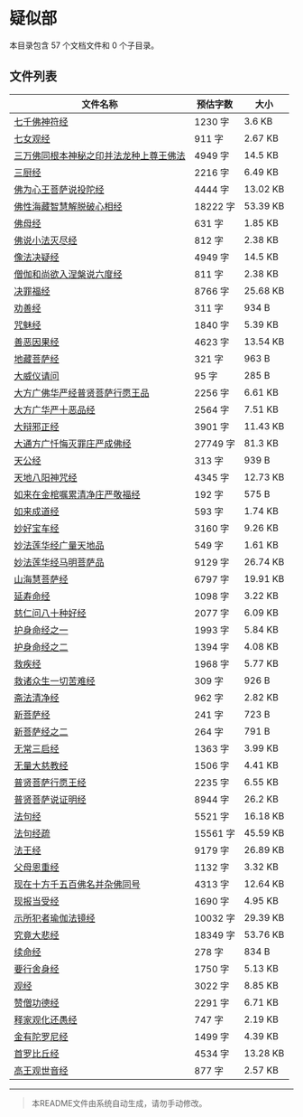 # 疑似部

本目录包含 57 个文档文件和 0 个子目录。

## 文件列表

| 文件名称 | 预估字数 | 大小 |
|---------|---------|------|
| [七千佛神符经](佛藏/大藏经/续藏/疑似部/七千佛神符经.md) | 1230 字 | 3.6 KB |
| [七女观经](佛藏/大藏经/续藏/疑似部/七女观经.md) | 911 字 | 2.67 KB |
| [三万佛同根本神秘之印并法龙种上尊王佛法](佛藏/大藏经/续藏/疑似部/三万佛同根本神秘之印并法龙种上尊王佛法.md) | 4949 字 | 14.5 KB |
| [三厨经](佛藏/大藏经/续藏/疑似部/三厨经.md) | 2216 字 | 6.49 KB |
| [佛为心王菩萨说投陀经](佛藏/大藏经/续藏/疑似部/佛为心王菩萨说投陀经.md) | 4444 字 | 13.02 KB |
| [佛性海藏智慧解脱破心相经](佛藏/大藏经/续藏/疑似部/佛性海藏智慧解脱破心相经.md) | 18222 字 | 53.39 KB |
| [佛母经](佛藏/大藏经/续藏/疑似部/佛母经.md) | 631 字 | 1.85 KB |
| [佛说小法灭尽经](佛藏/大藏经/续藏/疑似部/佛说小法灭尽经.md) | 812 字 | 2.38 KB |
| [像法决疑经](佛藏/大藏经/续藏/疑似部/像法决疑经.md) | 4949 字 | 14.5 KB |
| [僧伽和尚欲入涅槃说六度经](佛藏/大藏经/续藏/疑似部/僧伽和尚欲入涅槃说六度经.md) | 811 字 | 2.38 KB |
| [决罪福经](佛藏/大藏经/续藏/疑似部/决罪福经.md) | 8766 字 | 25.68 KB |
| [劝善经](佛藏/大藏经/续藏/疑似部/劝善经.md) | 311 字 | 934 B |
| [咒魅经](佛藏/大藏经/续藏/疑似部/咒魅经.md) | 1840 字 | 5.39 KB |
| [善恶因果经](佛藏/大藏经/续藏/疑似部/善恶因果经.md) | 4623 字 | 13.54 KB |
| [地藏菩萨经](佛藏/大藏经/续藏/疑似部/地藏菩萨经.md) | 321 字 | 963 B |
| [大威仪请问](佛藏/大藏经/续藏/疑似部/大威仪请问.md) | 95 字 | 285 B |
| [大方广佛华严经普贤菩萨行愿王品](佛藏/大藏经/续藏/疑似部/大方广佛华严经普贤菩萨行愿王品.md) | 2256 字 | 6.61 KB |
| [大方广华严十恶品经](佛藏/大藏经/续藏/疑似部/大方广华严十恶品经.md) | 2564 字 | 7.51 KB |
| [大辩邪正经](佛藏/大藏经/续藏/疑似部/大辩邪正经.md) | 3901 字 | 11.43 KB |
| [大通方广忏悔灭罪庄严成佛经](佛藏/大藏经/续藏/疑似部/大通方广忏悔灭罪庄严成佛经.md) | 27749 字 | 81.3 KB |
| [天公经](佛藏/大藏经/续藏/疑似部/天公经.md) | 313 字 | 939 B |
| [天地八阳神咒经](佛藏/大藏经/续藏/疑似部/天地八阳神咒经.md) | 4345 字 | 12.73 KB |
| [如来在金棺嘱累清净庄严敬福经](佛藏/大藏经/续藏/疑似部/如来在金棺嘱累清净庄严敬福经.md) | 192 字 | 575 B |
| [如来成道经](佛藏/大藏经/续藏/疑似部/如来成道经.md) | 593 字 | 1.74 KB |
| [妙好宝车经](佛藏/大藏经/续藏/疑似部/妙好宝车经.md) | 3160 字 | 9.26 KB |
| [妙法莲华经广量天地品](佛藏/大藏经/续藏/疑似部/妙法莲华经广量天地品.md) | 549 字 | 1.61 KB |
| [妙法莲华经马明菩萨品](佛藏/大藏经/续藏/疑似部/妙法莲华经马明菩萨品.md) | 9129 字 | 26.74 KB |
| [山海慧菩萨经](佛藏/大藏经/续藏/疑似部/山海慧菩萨经.md) | 6797 字 | 19.91 KB |
| [延寿命经](佛藏/大藏经/续藏/疑似部/延寿命经.md) | 1098 字 | 3.22 KB |
| [慈仁问八十种好经](佛藏/大藏经/续藏/疑似部/慈仁问八十种好经.md) | 2077 字 | 6.09 KB |
| [护身命经之一](佛藏/大藏经/续藏/疑似部/护身命经之一.md) | 1993 字 | 5.84 KB |
| [护身命经之二](佛藏/大藏经/续藏/疑似部/护身命经之二.md) | 1394 字 | 4.08 KB |
| [救疾经](佛藏/大藏经/续藏/疑似部/救疾经.md) | 1968 字 | 5.77 KB |
| [救诸众生一切苦难经](佛藏/大藏经/续藏/疑似部/救诸众生一切苦难经.md) | 309 字 | 926 B |
| [斋法清净经](佛藏/大藏经/续藏/疑似部/斋法清净经.md) | 962 字 | 2.82 KB |
| [新菩萨经](佛藏/大藏经/续藏/疑似部/新菩萨经.md) | 241 字 | 723 B |
| [新菩萨经之二](佛藏/大藏经/续藏/疑似部/新菩萨经之二.md) | 264 字 | 791 B |
| [无常三启经](佛藏/大藏经/续藏/疑似部/无常三启经.md) | 1363 字 | 3.99 KB |
| [无量大慈教经](佛藏/大藏经/续藏/疑似部/无量大慈教经.md) | 1506 字 | 4.41 KB |
| [普贤菩萨行愿王经](佛藏/大藏经/续藏/疑似部/普贤菩萨行愿王经.md) | 2235 字 | 6.55 KB |
| [普贤菩萨说证明经](佛藏/大藏经/续藏/疑似部/普贤菩萨说证明经.md) | 8944 字 | 26.2 KB |
| [法句经](佛藏/大藏经/续藏/疑似部/法句经.md) | 5521 字 | 16.18 KB |
| [法句经疏](佛藏/大藏经/续藏/疑似部/法句经疏.md) | 15561 字 | 45.59 KB |
| [法王经](佛藏/大藏经/续藏/疑似部/法王经.md) | 9179 字 | 26.89 KB |
| [父母恩重经](佛藏/大藏经/续藏/疑似部/父母恩重经.md) | 1132 字 | 3.32 KB |
| [现在十方千五百佛名并杂佛同号](佛藏/大藏经/续藏/疑似部/现在十方千五百佛名并杂佛同号.md) | 4313 字 | 12.64 KB |
| [现报当受经](佛藏/大藏经/续藏/疑似部/现报当受经.md) | 1690 字 | 4.95 KB |
| [示所犯者瑜伽法镜经](佛藏/大藏经/续藏/疑似部/示所犯者瑜伽法镜经.md) | 10032 字 | 29.39 KB |
| [究竟大悲经](佛藏/大藏经/续藏/疑似部/究竟大悲经.md) | 18349 字 | 53.76 KB |
| [续命经](佛藏/大藏经/续藏/疑似部/续命经.md) | 278 字 | 834 B |
| [要行舍身经](佛藏/大藏经/续藏/疑似部/要行舍身经.md) | 1750 字 | 5.13 KB |
| [观经](佛藏/大藏经/续藏/疑似部/观经.md) | 3022 字 | 8.85 KB |
| [赞僧功德经](佛藏/大藏经/续藏/疑似部/赞僧功德经.md) | 2291 字 | 6.71 KB |
| [释家观化还愚经](佛藏/大藏经/续藏/疑似部/释家观化还愚经.md) | 747 字 | 2.19 KB |
| [金有陀罗尼经](佛藏/大藏经/续藏/疑似部/金有陀罗尼经.md) | 1499 字 | 4.39 KB |
| [首罗比丘经](佛藏/大藏经/续藏/疑似部/首罗比丘经.md) | 4534 字 | 13.28 KB |
| [高王观世音经](佛藏/大藏经/续藏/疑似部/高王观世音经.md) | 877 字 | 2.57 KB |

---

> 本README文件由系统自动生成，请勿手动修改。
